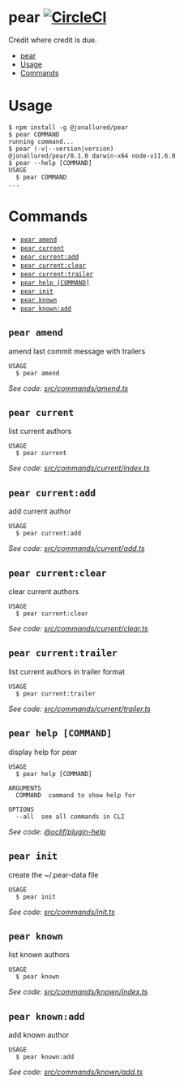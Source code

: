 # pear [![CircleCI][badge]][circleci]

Credit where credit is due.

<!-- toc -->
* [pear](#pear)
* [Usage](#usage)
* [Commands](#commands)
<!-- tocstop -->
# Usage
<!-- usage -->
```sh-session
$ npm install -g @jonallured/pear
$ pear COMMAND
running command...
$ pear (-v|--version|version)
@jonallured/pear/0.1.0 darwin-x64 node-v11.6.0
$ pear --help [COMMAND]
USAGE
  $ pear COMMAND
...
```
<!-- usagestop -->
# Commands
<!-- commands -->
* [`pear amend`](#pear-amend)
* [`pear current`](#pear-current)
* [`pear current:add`](#pear-currentadd)
* [`pear current:clear`](#pear-currentclear)
* [`pear current:trailer`](#pear-currenttrailer)
* [`pear help [COMMAND]`](#pear-help-command)
* [`pear init`](#pear-init)
* [`pear known`](#pear-known)
* [`pear known:add`](#pear-knownadd)

## `pear amend`

amend last commit message with trailers

```
USAGE
  $ pear amend
```

_See code: [src/commands/amend.ts](https://github.com/jonallured/pear/blob/v0.1.0/src/commands/amend.ts)_

## `pear current`

list current authors

```
USAGE
  $ pear current
```

_See code: [src/commands/current/index.ts](https://github.com/jonallured/pear/blob/v0.1.0/src/commands/current/index.ts)_

## `pear current:add`

add current author

```
USAGE
  $ pear current:add
```

_See code: [src/commands/current/add.ts](https://github.com/jonallured/pear/blob/v0.1.0/src/commands/current/add.ts)_

## `pear current:clear`

clear current authors

```
USAGE
  $ pear current:clear
```

_See code: [src/commands/current/clear.ts](https://github.com/jonallured/pear/blob/v0.1.0/src/commands/current/clear.ts)_

## `pear current:trailer`

list current authors in trailer format

```
USAGE
  $ pear current:trailer
```

_See code: [src/commands/current/trailer.ts](https://github.com/jonallured/pear/blob/v0.1.0/src/commands/current/trailer.ts)_

## `pear help [COMMAND]`

display help for pear

```
USAGE
  $ pear help [COMMAND]

ARGUMENTS
  COMMAND  command to show help for

OPTIONS
  --all  see all commands in CLI
```

_See code: [@oclif/plugin-help](https://github.com/oclif/plugin-help/blob/v2.1.4/src/commands/help.ts)_

## `pear init`

create the ~/.pear-data file

```
USAGE
  $ pear init
```

_See code: [src/commands/init.ts](https://github.com/jonallured/pear/blob/v0.1.0/src/commands/init.ts)_

## `pear known`

list known authors

```
USAGE
  $ pear known
```

_See code: [src/commands/known/index.ts](https://github.com/jonallured/pear/blob/v0.1.0/src/commands/known/index.ts)_

## `pear known:add`

add known author

```
USAGE
  $ pear known:add
```

_See code: [src/commands/known/add.ts](https://github.com/jonallured/pear/blob/v0.1.0/src/commands/known/add.ts)_
<!-- commandsstop -->

[badge]: https://circleci.com/gh/jonallured/pear.svg?style=svg
[circleci]: https://circleci.com/gh/jonallured/pear
